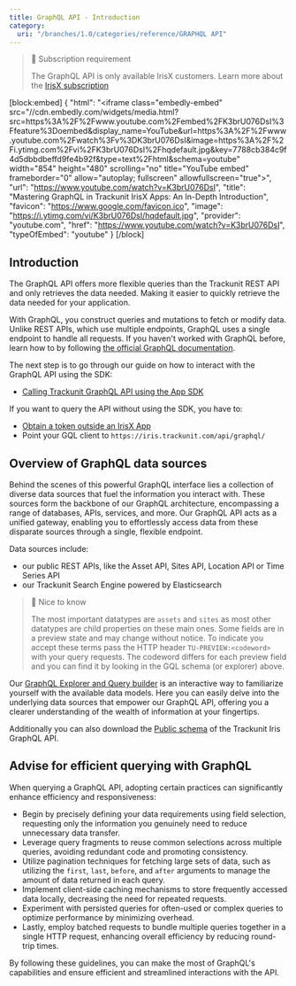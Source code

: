 ```yaml
---
title: GraphQL API - Introduction
category:
  uri: "/branches/1.0/categories/reference/GRAPHQL API"
---
```


> 📘 Subscription requirement
>
> The GraphQL API is only available IrisX customers. Learn more about the [IrisX subscription](https://developers.trackunit.com/docs/irisx-overview)

[block:embed]
{
  "html": "<iframe class=\"embedly-embed\" src=\"//cdn.embedly.com/widgets/media.html?src=https%3A%2F%2Fwww.youtube.com%2Fembed%2FK3brU076DsI%3Ffeature%3Doembed&display_name=YouTube&url=https%3A%2F%2Fwww.youtube.com%2Fwatch%3Fv%3DK3brU076DsI&image=https%3A%2F%2Fi.ytimg.com%2Fvi%2FK3brU076DsI%2Fhqdefault.jpg&key=7788cb384c9f4d5dbbdbeffd9fe4b92f&type=text%2Fhtml&schema=youtube\" width=\"854\" height=\"480\" scrolling=\"no\" title=\"YouTube embed\" frameborder=\"0\" allow=\"autoplay; fullscreen\" allowfullscreen=\"true\"></iframe>",
  "url": "https://www.youtube.com/watch?v=K3brU076DsI",
  "title": "Mastering GraphQL in Trackunit IrisX Apps: An In-Depth Introduction",
  "favicon": "https://www.google.com/favicon.ico",
  "image": "https://i.ytimg.com/vi/K3brU076DsI/hqdefault.jpg",
  "provider": "youtube.com",
  "href": "https://www.youtube.com/watch?v=K3brU076DsI",
  "typeOfEmbed": "youtube"
}
[/block]

## Introduction

The GraphQL API offers more flexible queries than the Trackunit REST API and only retrieves the data needed. Making it easier to quickly retrieve the data needed for your application.

With GraphQL, you construct queries and mutations to fetch or modify data. Unlike REST APIs, which use multiple endpoints, GraphQL uses a single endpoint to handle all requests. If you haven't worked with GraphQL before, learn how to by following [the official GraphQL documentation](https://graphql.org/learn/).

The next step is to go through our guide on how to interact with the GraphQL API using the SDK:
- [Calling Trackunit GraphQL API using the App SDK](https://developers.trackunit.com/docs/graphql-api)

If you want to query the API without using the SDK, you have to:
- [Obtain a token outside an IrisX App](https://developers.trackunit.com/reference/access-token)
- Point your GQL client to ```https://iris.trackunit.com/api/graphql/```


## Overview of GraphQL data sources

Behind the scenes of this powerful GraphQL interface lies a collection of diverse data sources that fuel the information you interact with. These sources form the backbone of our GraphQL architecture, encompassing a range of databases, APIs, services, and more. Our GraphQL API acts as a unified gateway, enabling you to effortlessly access data from these disparate sources through a single, flexible endpoint.

Data sources include:

- our public REST APIs, like the Asset API, Sites API, Location API or Time Series API
- our Trackunit Search Engine powered by Elasticsearch

> 📘 Nice to know
>
> The most important datatypes are `assets` and `sites` as most other datatypes are child properties on these main ones.
Some fields are in a preview state and may change without notice.
To indicate you accept these terms pass the HTTP header `TU-PREVIEW:<codeword>` with your query requests.
The codeword differs for each preview field and you can find it by looking in the GQL schema (or explorer) above.

Our [GraphQL Explorer and Query builder](./graphql-explorer) is an interactive way to familiarize yourself with the available data models. Here you can easily delve into the underlying data sources that empower our GraphQL API, offering you a clearer understanding of the wealth of information at your fingertips.

Additionally you can also download the [Public schema](https://apps.iris.trackunit.com/graphql-public-viewer/schema.gql) of the Trackunit Iris GraphQL API.

## Advise for efficient querying with GraphQL

When querying a GraphQL API, adopting certain practices can significantly enhance efficiency and responsiveness:

- Begin by precisely defining your data requirements using field selection, requesting only the information you genuinely need to reduce unnecessary data transfer.
- Leverage query fragments to reuse common selections across multiple queries, avoiding redundant code and promoting consistency.
- Utilize pagination techniques for fetching large sets of data, such as utilizing the `first`, `last`, `before`, and `after` arguments to manage the amount of data returned in each query.
- Implement client-side caching mechanisms to store frequently accessed data locally, decreasing the need for repeated requests.
- Experiment with persisted queries for often-used or complex queries to optimize performance by minimizing overhead.
- Lastly, employ batched requests to bundle multiple queries together in a single HTTP request, enhancing overall efficiency by reducing round-trip times.

By following these guidelines, you can make the most of GraphQL's capabilities and ensure efficient and streamlined interactions with the API.
